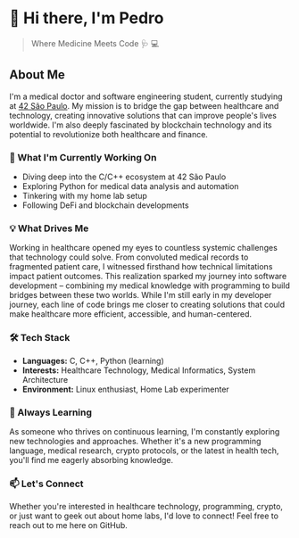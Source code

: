 # 👋 Hi there, I'm Pedro

> Where Medicine Meets Code 🩺 💻

## About Me

I'm a medical doctor and software engineering student, currently studying at [42 São Paulo](https://www.42sp.org.br/). My mission is to bridge the gap between healthcare and technology, creating innovative solutions that can improve people's lives worldwide. I'm also deeply fascinated by blockchain technology and its potential to revolutionize both healthcare and finance.

### 🔭 What I'm Currently Working On

- Diving deep into the C/C++ ecosystem at 42 São Paulo
- Exploring Python for medical data analysis and automation
- Tinkering with my home lab setup
- Following DeFi and blockchain developments

### 💡 What Drives Me

Working in healthcare opened my eyes to countless systemic challenges that technology could solve. From convoluted medical records to fragmented patient care, I witnessed firsthand how technical limitations impact patient outcomes. This realization sparked my journey into software development – combining my medical knowledge with programming to build bridges between these two worlds. While I'm still early in my developer journey, each line of code brings me closer to creating solutions that could make healthcare more efficient, accessible, and human-centered.

### 🛠️ Tech Stack

- **Languages:** C, C++, Python (learning)
- **Interests:** Healthcare Technology, Medical Informatics, System Architecture
- **Environment:** Linux enthusiast, Home Lab experimenter

### 🌱 Always Learning

As someone who thrives on continuous learning, I'm constantly exploring new technologies and approaches. Whether it's a new programming language, medical research, crypto protocols, or the latest in health tech, you'll find me eagerly absorbing knowledge.

### 📫 Let's Connect

Whether you're interested in healthcare technology, programming, crypto, or just want to geek out about home labs, I'd love to connect! Feel free to reach out to me here on GitHub.
